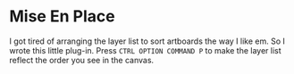 # Mise En Place

I got tired of arranging the layer list to sort artboards the way I like em. So
I wrote this little plug-in. Press `CTRL OPTION COMMAND P` to make the layer list
reflect the order you see in the canvas.
